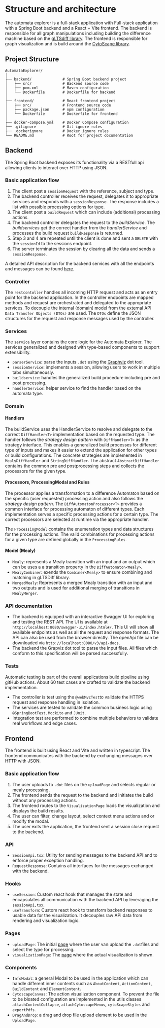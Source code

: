 
# Structure and architecture
The automata explorer is a full-stack application with  Full-stack application with a Spring Boot backend and a React + Vite frontend. The backend is responsible for all graph manipulations including building the difference machine based on the [gLTSdiff library](https://github.com/TNO/gLTSdiff). The frontend is responsible for graph visualization and is build around the  [CytoScape library](https://js.cytoscape.org/).

## Project Structure

```plaintext
AutomataExplorer/
│
├── backend/              # Spring Boot backend project
│   ├── src/              # Backend source code
│   ├── pom.xml           # Maven configuration
│   └── Dockerfile        # Dockerfile for backend
│
├── frontend/             # React frontend project
│   ├── src/              # Frontend source code
│   ├── package.json      # npm configuration
│   └── Dockerfile        # Dockerfile for frontend
│
├── docker-compose.yml    # Docker Compose configuration
├── .gitignore            # Git ignore rules
├── .dockerignore         # Docker ignore rules
└── README.md             # Root for project documentation
```

## Backend
The Spring Boot backend exposes its functionality via a RESTfull api allowing clients to interact over HTTP using JSON. 

### Basic application flow
1. The client post a `sessionRequest` with the reference, subject and type.
2. The backend controller receives the request, delegates it to appropriate services and responds with a `sessionResponse`. The response includes a list with possible processing options for type. 
3. The client post a `buildRequest` which can include (additional) processing actions. 
4. The backend controller delegates the request to the *buildService*. The *buildservices* get the correct handler from the *handlerService* and processes the build request `buildResponse` is returned. 
5. Step 3 and 4 are repeated until the client is done and sent a `DELETE` with the `sessionId` to the sessions endpoint.
6. The server terminates the session by clearing all the data and sends a `sessionResponse`. 

A detailed API description for the backend services with all the endpoints and messages can be found [here](/docs/api.md).

### Controller
The `restcontoller` handles all incoming HTTP request and acts as an entry point for the backend application. In the controller endpoints are mapped methods and request are orchestrated and delegated to the appropriate services. To decouple the internal (domain) model from the external API `Data Transfer Objects (DTOs)` are used. The `DTOs` define the JSON structures for the request and response messages used by the controller. 

### Services 
The `service` layer contains the core logic for the Automata Explorer. The services generalized and designed with type-based components to support extensibility.

- `parserService`: parse the inputs `.dot` using the [Graphviz](https://graphviz.org/docs/layouts/dot/) dot tool.   
- `sessionService`: implements a session, allowing users to work in multiple tabs simultaneously. 
- `buildservice`: handles the generalized build procedure including pre and post processing. 
- `handlerService`: helper service to find the handler based on the automata type. 
 
### Domain

#### Handlers
The buildService uses the HandlerService to resolve and delegate to the correct `DiffHandler<T>` implementation based on the requested type. The handler follows the *strategy design pattern* with `DiffHandler<T>` as the strategy interface. This enables a generalized build processes for different type of inputs and makes it easier to extend the application for other types or build configurations. The concrete strategies are implemented in `MealyDiffHandler` and `StringDiffHandler`. The abstract `AbstractDiffHandler` contains the common pre and postprocessing steps and collects the processors for the given type. 

#### Processors, ProcessingModal and Rules
The processor applies a transformation to a  difference Automaton based on the
specific (user requested) processing action and also follows the *strategy design pattern*. The  `DiffAutomatonProcessor<T>` provides a common interface for processing automaton of different types. Each implementation serves a specific processing actions for a certain type. The correct processors are selected at runtime via the appropriate handler. 

The `ProcessingModel` contains the enumeration types and data structures for the processing actions. The valid combinations for processing actions for a given type are defined globally in the `ProcessingRules`.    

#### Model (Mealy)
- `Mealy`: represents a Mealy transition with an input and an output which can be uses a a transition property in the `DiffAutomaton<Mealy>`.
- `MealyCombiner`: exends the `Combiner<Mealy>` to ensure combining and matching in gLTSDiff library. 
- `MergedMealy`: Represents a merged Mealy transition with an input and two outputs and is used for additional merging of transitions in `MealyMerger`.

### API documentation
- The backend is equipped with an interactive Swagger UI for exploring and testing the REST API. The UI is available at `http://localhost:8080/swagger-ui/index.html#/`. This UI will show all available endpoints as well as all the request and response formats. The API can also be used from the browser directly. The openApi file can be downloaded via  `http://localhost:8080/v3/api-docs`. 
- The backend the Grapviz dot tool to parse the input files. All files which conform to this specification will be parsed successfully.

### Tests 
Automatic testing is part of the overall applications build pipeline using gitHub actions. About 60 test cases are crafted to validate the backend implementation. 
- The controller is test using the `@webMvcTest`to validate the HTTPS request and response handling in isolation. 
- The services are tested to validate the common business logic using `@SpringBootTest`, `Mockito` and `JUnit`. 
- Integration test are performed to combine multiple behaviors to validate real workflows and edge cases. 

## Frontend
The frontend is built using React and Vite and written in typescript. The frontend communicates with the backend by exchanging messages over HTTP with JSON. 

### Basic application flow
1. The user uploads to `.dot` files on the `uploadPage` and selects regular or mealy processing. 
2. The frontend sends the request to the backend and initiates the build without any processing actions.
3. The frontend routes to the `VisualizationPage` loads the visualization and displays the build results. 
4. The user can filter, change layout, select context menu actions and or modify the modal. 
5. The user exits the application, the frontend sent a session close request to the backend.  

### API
- `SessionApi.tsx`: Utility for sending messages to the backend API and to enforce proper exception handling. 
- `RequestResponse`: Contains all interfaces for the messages exchanged with the backend. 

### Hooks
- `useSession`: Custom react hook that manages the state and encapsulates all communication with the backend API by leveraging the `sessionApi,tsx`. 
- `useTransform`: Custom react hook to transform backend responses to usable data for the visualization. It decouples raw API data from rendering and visualization logic. 

### Pages
- `uploadPage`: The initial [page](/docs/img/UploadPage.png) where the user van upload the `.dot`files and select the type for processing. 
- `visualizationPage`: The [page](/docs/img/VisualizationPage.png) where the actual visualization is shown.  

### Components
- `InfoModal`: a general Modal to be used in the application which can handle different inner contents such as `AboutContent`, `ActionContent`, `BuildContent` and `ElementContent`.  
- `CytoscapeCanvas`: The action visualization component. To prevent the file to be bloated configuration are implemented in the utils classes `attachContextCollapse`, `attachCytoscapeMenus`, `cytoScapeStyles` and `exportPdfs`.  
- `DragAndDrop`: a drag and drop file upload element to be used in the `UploadPage`.  